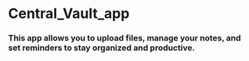 # Central_Vault_app

### This app allows you to upload files, manage your notes, and set reminders to stay organized and productive.
